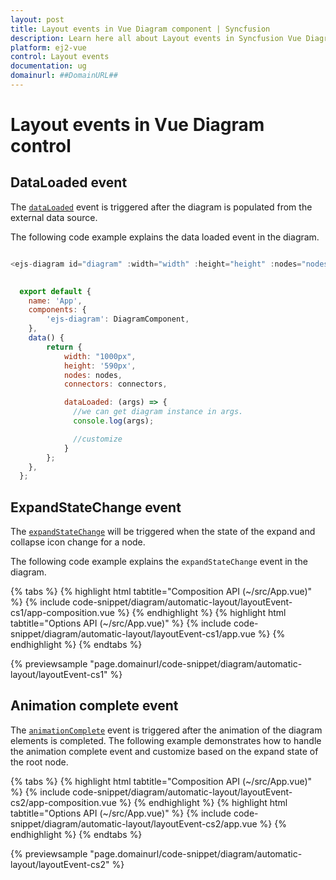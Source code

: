```yaml
---
layout: post
title: Layout events in Vue Diagram component | Syncfusion
description: Learn here all about Layout events in Syncfusion Vue Diagram component of Syncfusion Essential JS 2 and more.
platform: ej2-vue
control: Layout events
documentation: ug
domainurl: ##DomainURL##
---
```


# Layout events in Vue Diagram control

## DataLoaded event

The [`dataLoaded`](https://ej2.syncfusion.com/vue/documentation/api/diagram/iDataLoadedEventArgs/) event is triggered after the diagram is populated from the external data source.

The following code example explains the data loaded event in the diagram.

```javascript

<ejs-diagram id="diagram" :width="width" :height="height" :nodes="nodes" :connectors="connectors" :click="animationComplete"></ejs-diagram>
    

  export default {
    name: 'App',
    components: {
        'ejs-diagram': DiagramComponent,
    },
    data() {
        return {
            width: "1000px",
            height: '590px',
            nodes: nodes,
            connectors: connectors,

            dataLoaded: (args) => {
              //we can get diagram instance in args.
              console.log(args);

              //customize
            }
        };
    },
  };

```

## ExpandStateChange event

The [`expandStateChange`](https://ej2.syncfusion.com/vue/documentation/api/diagram/iExpandStateChangeEventArgs/) will be triggered when the state of the expand and collapse icon change for a node.

The following code example explains the `expandStateChange` event in the diagram.

{% tabs %}
{% highlight html tabtitle="Composition API (~/src/App.vue)" %}
{% include code-snippet/diagram/automatic-layout/layoutEvent-cs1/app-composition.vue %}
{% endhighlight %}
{% highlight html tabtitle="Options API (~/src/App.vue)" %}
{% include code-snippet/diagram/automatic-layout/layoutEvent-cs1/app.vue %}
{% endhighlight %}
{% endtabs %}
        
{% previewsample "page.domainurl/code-snippet/diagram/automatic-layout/layoutEvent-cs1" %}

## Animation complete event

The [`animationComplete`](https://ej2.syncfusion.com/vue/documentation/api/diagram/#animationcomplete) event is triggered after the animation of the diagram elements is completed. The following example demonstrates how to handle the animation complete event and customize based on the expand state of the root node.


{% tabs %}
{% highlight html tabtitle="Composition API (~/src/App.vue)" %}
{% include code-snippet/diagram/automatic-layout/layoutEvent-cs2/app-composition.vue %}
{% endhighlight %}
{% highlight html tabtitle="Options API (~/src/App.vue)" %}
{% include code-snippet/diagram/automatic-layout/layoutEvent-cs2/app.vue %}
{% endhighlight %}
{% endtabs %}
        
{% previewsample "page.domainurl/code-snippet/diagram/automatic-layout/layoutEvent-cs2" %}
